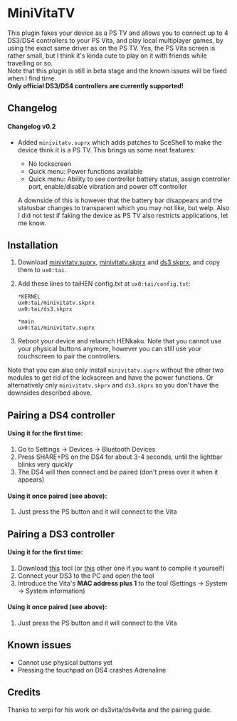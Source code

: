 # MiniVitaTV

This plugin fakes your device as a PS TV and allows you to connect up to 4 DS3/DS4 controllers to your PS Vita, and play local multiplayer games, by using the exact same driver as on the PS TV. Yes, the PS Vita screen is rather small, but I think it's kinda cute to play on it with friends while travelling or so.  
Note that this plugin is still in beta stage and the known issues will be fixed when I find time.  
**Only official DS3/DS4 controllers are currently supported!**

## Changelog

#### Changelog v0.2

- Added `minivitatv.suprx` which adds patches to SceShell to make the device think it is a PS TV. This brings us some neat features:

  - No lockscreen
  - Quick menu: Power functions available
  - Quick menu: Ability to see controller battery status, assign controller port, enable/disable vibration and power off controller

  A downside of this is however that the battery bar disappears and the statusbar changes to transparent which you may not like, but welp. Also I did not test if faking the device as PS TV also restricts applications, let me know.

## Installation

1. Download [minivitatv.suprx](https://github.com/TheOfficialFloW/MiniVitaTV/releases/download/v0.2/minivitatv.suprx), [minivitatv.skprx](https://github.com/TheOfficialFloW/MiniVitaTV/releases/download/v0.2/minivitatv.skprx) and [ds3.skprx](https://github.com/TheOfficialFloW/MiniVitaTV/releases/download/v0.2/ds3.skprx), and copy them to `ux0:tai`.

2. Add these lines to taiHEN config.txt at `ux0:tai/config.txt`:

   ```
   *KERNEL
   ux0:tai/minivitatv.skprx
   ux0:tai/ds3.skprx
   
   *main
   ux0:tai/minivitatv.suprx
   ```

3. Reboot your device and relaunch HENkaku. Note that you cannot use your physical buttons anymore, however you can still use your touchscreen to pair the controllers.

Note that you can also only install `minivitatv.suprx` without the other two modules to get rid of the lockscreen and have the power functions. Or alternatively only `minivitatv.skprx` and `ds3.skprx` so you don't have the downsides described above.

## Pairing a DS4 controller

#### Using it for the first time:

1. Go to Settings → Devices → Bluetooth Devices
2. Press SHARE+PS on the DS4 for about 3-4 seconds, until the lightbar blinks very quickly
3. The DS4 will then connect and be paired (don't press over it when it appears)

#### Using it once paired (see above):

1. Just press the PS button and it will connect to the Vita

## Pairing a DS3 controller

#### Using it for the first time:

1. Download [this](http://dancingpixelstudios.com/sixaxis-controller/sixaxispairtool/) tool (or [this](https://help.ubuntu.com/community/Sixaxis?action=AttachFile&do=get&target=sixpair.c) other one if you want to compile it yourself)
2. Connect your DS3 to the PC and open the tool
3. Introduce the Vita's **MAC address plus 1** to the tool (Settings → System → System information)

#### Using it once paired (see above):
1. Just press the PS button and it will connect to the Vita

## Known issues

- Cannot use physical buttons yet
- Pressing the touchpad on DS4 crashes Adrenaline

## Credits

Thanks to xerpi for his work on ds3vita/ds4vita and the pairing guide.
